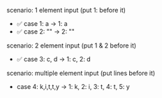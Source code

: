 scenario: 1 element input (put 1: before it)

- ✅ case 1: a -> 1: a
- ✅ case 2: "" -> 2: ""

scenario: 2 element input (put 1 & 2 before it)

- ✅ case 3: c, d -> 1: c, 2: d

scenario: multiple element input (put lines before it)

- case 4: k,i,t,t,y -> 1: k, 2: i, 3: t, 4: t, 5: y